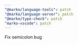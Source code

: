 ```yaml
---
"@marko/language-tools": patch
"@marko/language-server": patch
"@marko/type-check": patch
"marko-vscode": patch
---
```


Fix semicolon bug
